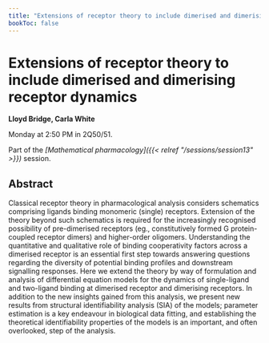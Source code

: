 ```yaml
---
title: "Extensions of receptor theory to include dimerised and dimerising receptor dynamics"
bookToc: false
---
```


# Extensions of receptor theory to include dimerised and dimerising receptor dynamics

**Lloyd Bridge, Carla White**

Monday at 2:50 PM in 2Q50/51.

Part of the *[Mathematical pharmacology]({{< relref "/sessions/session13" >}})* session.

## Abstract

Classical receptor theory in pharmacological analysis considers schematics comprising ligands binding monomeric (single) receptors. Extension of the theory beyond such schematics is required for the increasingly recognised possibility of pre-dimerised receptors (eg., constitutively formed G protein-coupled receptor dimers) and higher-order oligomers. Understanding the quantitative and qualitative role of binding cooperativity factors across a dimerised receptor is an essential first step towards answering questions regarding the diversity of potential binding profiles and downstream signalling responses. Here we extend the theory by way of formulation and analysis of differential equation models for the dynamics of single-ligand and two-ligand binding at dimerised receptor and dimerising receptors. In addition to the new insights gained from this analysis, we present new results from structural identifiability analysis (SIA) of the models; parameter estimation is a key endeavour in biological data fitting, and establishing the theoretical identifiability properties of the models is an important, and often overlooked, step of the analysis.


